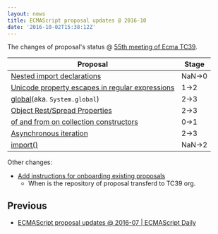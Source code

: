 ```yaml
---
layout: news
title: ECMAScript proposal updates @ 2016-10
date: '2016-10-02T15:38:12Z'
---
```


The changes of proposal's status @ [55th meeting of Ecma TC39](https://github.com/tc39/agendas/blob/master/2016/11.md "Agenda for the 55th meeting of Ecma TC39").

| Proposal                                 | Stage  |
| ---------------------------------------- | ------ |
| [Nested import declarations](https://github.com/tc39/ecma262/pull/646 "Nested import declarations") | NaN->0 |
| [Unicode property escapes in regular expressions](https://github.com/mathiasbynens/es-regexp-unicode-property-escapes "Unicode property escapes in regular expressions") | 1->2   |
| [global](https://github.com/tc39/proposal-global "global")(aka. `System.global`) | 2->3   |
| [Object Rest/Spread Properties](https://github.com/sebmarkbage/ecmascript-rest-spread "Object Rest/Spread Properties") | 2->3   |
| [of and from on collection constructors](https://github.com/leobalter/proposal-setmap-offrom "of and from on collection constructors") | 0->1   |
| [Asynchronous iteration](https://github.com/tc39/proposal-async-iteration "Asynchronous iteration") | 2->3   |
| [import()](https://github.com/domenic/proposal-import-function "import()") | NaN->2 |


Other changes:

- [Add instructions for onboarding existing proposals](https://github.com/tc39/proposals/commit/a1a63e612dbce4dc20db717b5ca35eb9a7b9d26b "Add instructions for onboarding existing proposals")
  - When is the repository of proposal transferd to TC39 org.

## Previous

- [ECMAScript proposal updates @ 2016-07 | ECMAScript Daily](https://ecmascript-daily.github.io/2016/07/30/last-minutes-proposals-changes "ECMAScript proposal updates @ 2016-07 | ECMAScript Daily")
